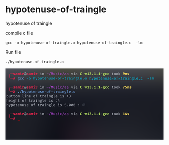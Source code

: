 # hypotenuse-of-traingle
hypotenuse of traingle

compile  c file 

```
gcc -o hypotenuse-of-traingle.o hypotenuse-of-traingle.c  -lm
```

Run file 
```
./hypotenuse-of-traingle.o
```
![This is an image](./hypotenuse-of-traingle.png)

